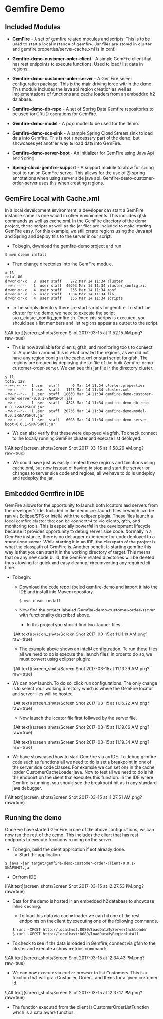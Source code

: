 # Gemfire Demo

## Included Modules
   * **GemFire** - A set of gemfire related modules and scripts. This is to be used to start a local instance of gemfire. Jar files are stored in cluster and gemfire.properties/server-cache.xml is in conf. 

   * **Gemfire-demo-customer-order-client** - A simple GemFire client that has rest endpoints to execute functions. Used to load/ list data in regions. 

   * **Gemfire-demo-customer-order-server** - A GemFire server configuration package. This is the main driving force within the demo. This module includes the java api region creation as well as implementations of functions and cache loaders from an embedded h2 database. 

   * **Gemfire-demo-db-repo** - A set of Spring Data Gemfire repositories to be used for CRUD operations for GemFire. 

   * **Gemfire-demo-model** - A pojo model to be used for the demo. 

   * **Gemfire-demo-scs-sink** - A sample Spring Cloud Stream sink to load data into Gemfire. This is not a necessary part of the demo, but showcases yet another way to load data into GemFire. 

   * **Gemfire-demo-server-boot** - An initializer for GemFire using Java Api and Spring.

   * **Spring-cloud-gemfire-support** - A support module to allow for spring boot to run on GemFire server. This allows for the use of @ spring annotations when using server side java api.  Gemfire-demo-customer-order-server uses this when creating regions. 
   
## GemFire Local with Cache.xml
   In a local development environment, a developer can start a GemFire instance same as one would in other environments. This includes gfsh commands as well as cache.xml. In the GemFire directory of the demo project, these scripts as well as the jar files are included to make starting GemFire easy. For this example, we still create regions using the Java api and Spring and deploy this to the server in our script. 
   
   * To begin, download the gemfire-demo project and run 
   ```
   $ mvn clean install
   ```
   
   * Then change directories into the GemFire module. 
   
   ```
   $ ll
   total 80
   drwxr-xr-x   8  user staff    272 Mar 14 11:34 cluster
   -rw-r--r--   1  user staff  40293 Mar 14 11:34 cluster_config.zip
   drwxr-xr-x   4  user staff    136 Mar 14 11:34 conf
   drwxr-xr-x  56  user staff   1904 Mar 14 11:34 lib
   drwxr-xr-x   4  user staff    136 Mar 14 11:34 scripts
   ```
   
   
   
   * In the scripts directory there are start scripts for gemfire. To start the cluster for the demo, we need to execute the script start_cluster_config_gemfire.sh.
   Once this scripts is executed, you should see a list members and list regions appear as output to the script. 
   
   ![Alt text](screen_shots/Screen Shot 2017-03-15 at 11.52.15 AM.png?raw=true)
   
   * This is now available for clients, gfsh, and monitoring tools to connect to. 
   A question around this is what created the regions, as we did not have any region config in the cache.xml or start script for gfsh. 
   The regions are created by deploying the jar file of the built Gemfire-demo-customer-order-server. 
   We can see this jar file in the directory cluster. 
   
   ```
   $ ll
   total 128
   -rw-r--r--  1 user  staff      0 Mar 14 11:34 cluster.properties
   -rw-r--r--  1 user  staff   1193 Mar 14 11:34 cluster.xml
   -rw-r--r--  1 user  staff  18650 Mar 14 11:34 gemfire-demo-customer-order-server-0.0.1-SNAPSHOT.jar
   -rw-r--r--  1 user  staff   4823 Mar 14 11:34 gemfire-demo-db-repo-0.0.1-SNAPSHOT.jar
   -rw-r--r--  1 user  staff  20766 Mar 14 11:34 gemfire-demo-model-0.0.1-SNAPSHOT.jar
   -rw-r--r--  1 user  staff   6098 Mar 14 11:34 gemfire-demo-server-boot-0.0.1-SNAPSHOT.jar
   ```
   
   
   * We can also verify that these were deployed via gfsh. To check connect to the locally running GemFire cluster and execute list deployed. 
   
   ![Alt text](screen_shots/Screen Shot 2017-03-15 at 11.58.29 AM.png?raw=true)
   
   
   * We could have just as easily created these regions and functions using cache.xml, but now instead of having to stop and start the server for changes to server side code and regions, all we have to do is undeploy and redeploy the jar. 

## Embedded Gemfire in IDE
GemFire allows for the opportunity to launch both locators and servers from the developer's ide. Included in the demo are .launch files in which can be ran via Eclipse/STS or InteliJ with the eclipser plugin. These files launch a local gemfire cluster that can be connected to via clients, gfsh, and monitoring tools. This is especially powerful in the development lifecycle because it provides opportunity to debug server side code. Normally in a GemFire instance, there is no debugger experience for code deployed to a standalone server. While starting it in an IDE, the classpath of the project is what the classpath of GemFire is. Another benefit to starting gemfire this way is that you can start it in the working directory of target. This means that on any new code build, the GemFire related directories will be deleted thus allowing for quick and easy cleanup; circumventing any required cli time. 

* To begin: 

   * Download the code repo labeled gemfire-demo and import it into the IDE and install into Maven repository. 

      ```
      $ mvn clean install
      ```

   * Now find the project labeled Gemfire-demo-customer-order-server with functionality described above.
     * In this project you should find two .launch files. 


  ![Alt text](screen_shots/Screen Shot 2017-03-15 at 11.11.13 AM.png?raw=true)
   

   * The example above shows an inteliJ configuration. To run these files all we need to do is execute the .launch files. In order to do so, we must convert using eclipser plugin:
   
   ![Alt text](screen_shots/Screen Shot 2017-03-15 at 11.13.39 AM.png?raw=true)
   


* We can now launch. To do so, click run configurations. The only change is to select your working directory which is where the GemFire locator and server files will be hosted. 

  ![Alt text](screen_shots/Screen Shot 2017-03-15 at 11.16.22 AM.png?raw=true)
  
   * Now launch the locator file first followed by the server file. 

  ![Alt text](screen_shots/Screen Shot 2017-03-15 at 11.19.06 AM.png?raw=true)
  
  ![Alt text](screen_shots/Screen Shot 2017-03-15 at 11.19.34 AM.png?raw=true)








* We have showcased how to start GemFire via an IDE. To debug gemfire code such as functions all we need to do is set a breakpoint in one of the server side code classes. For example we can set one in the cache loader CustomerCacheLoader.java. 
Now to test all we need to do is hit the endpoint on the client that executes this function. In the IDE where Gemfire is running, you should see the breakpoint hit as in any standard java debugger.

 ![Alt text](screen_shots/Screen Shot 2017-03-15 at 11.27.51 AM.png?raw=true)

## Running the demo 

Once we have started GemFire in one of the above configurations, we can now run the rest of the demo. This includes the client that has rest endpoints to execute functions running on the server. 

* To begin, build the client application if not already done. 
  * Start the application.
```
$ java -jar target/gemfire-demo-customer-order-client-0.0.1-SNAPSHOT.jar
```

   * Or from IDE

![Alt text](screen_shots/Screen Shot 2017-03-15 at 12.27.53 PM.png?raw=true)


* Data for the demo is hosted in an embedded h2 database to showcase inline caching. 
  * To load this data via cache loader we can hit one of the rest endpoints on the client by executing one of the following commands. 
   ```
   $ curl -XPOST http://localhost:8080/loadDataByServerCachLoader
   $ curl -XPOST http://localhost:8080/loadDataByRegionPutAll
   ```

* To check to see if the data is loaded in Gemfire, connect via gfsh to the cluster and execute a show metrics command: 

![Alt text](screen_shots/Screen Shot 2017-03-15 at 12.34.43 PM.png?raw=true)
* We can now execute via curl or browser to list Customers. This is a function that will grab Customer, Orders, and Items for a given customer id. 

![Alt text](screen_shots/Screen Shot 2017-03-15 at 12.37.17 PM.png?raw=true)
* The function executed from the client is CustomerOrderListFunction which is a data aware function.
